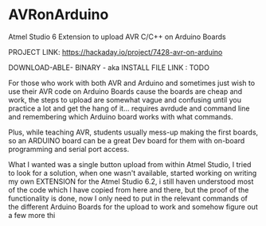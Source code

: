 # AVRonArduino
Atmel Studio 6 Extension to upload AVR C/C++ on Arduino Boards

PROJECT LINK: https://hackaday.io/project/7428-avr-on-arduino

DOWNLOAD-ABLE- BINARY - aka INSTALL FILE LINK : TODO

For those who work with both AVR and Arduino and sometimes just wish to use their AVR code on Arduino Boards cause the boards are cheap and work, the steps to upload are somewhat vague and confusing until you practice a lot and get the hang of it... requires avrdude and command line and remembering which Arduino board works with what commands. 

Plus, while teaching AVR, students usually mess-up making the first boards, so an ARDUINO board can be a great Dev board for them with on-board programming and serial port access. 

What I wanted was a single button upload from within Atmel Studio, I tried to look for a solution, when one wasn't available, started working on writing my own EXTENSION for the Atmel Studio 6.2, i still haven understood most of the code which I have copied from here and there, but the proof of the functionality is done, now I only need to put in the relevant commands of the different Arduino Boards for the upload to work and somehow figure out a few more thi
